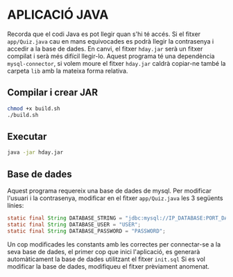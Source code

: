# APLICACIÓ JAVA

Recorda que el codi Java es pot llegir quan s'hi té accés. Si el fitxer `app/Quiz.java` cau en mans equivocades es podrà llegir la contrasenya i accedir a la base de dades. En canvi, el fitxer `hday.jar` serà un fitxer compilat i serà més difícil llegir-lo.
Aquest programa té una dependència `mysql-connector`, si volem moure el fitxer `hday.jar` caldrà copiar-ne també la carpeta `lib` amb la mateixa forma relativa.


## Compilar i crear JAR
```bash
chmod +x build.sh
./build.sh
```

## Executar 
```bash
java -jar hday.jar
```

## Base de dades

Aquest programa requereix una base de dades de mysql. 
Per modificar l'usuari i la contrasenya, modificar en el fitxer `app/Quiz.java` les 3 següents línies:
```java
static final String DATABASE_STRING = "jdbc:mysql://IP_DATABASE:PORT_DATABASE";
static final String DATABASE_USER = "USER";
static final String DATABASE_PASSWORD = "PASSWORD";
```

Un cop modificades les constants amb les correctes per connectar-se a la seva base de dades, el primer cop que inici l'aplicació, es generarà automàticament la base de dades utilitzant el fitxer `init.sql`
Si es vol modificar la base de dades, modifiqueu el fitxer prèviament anomenat.